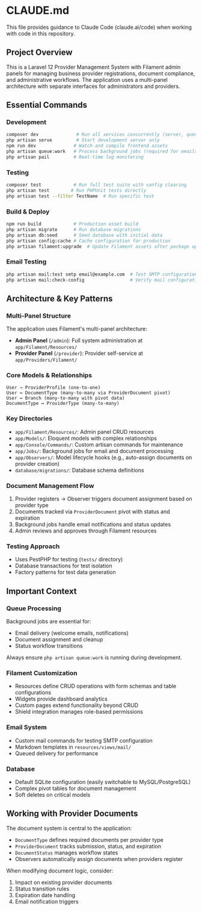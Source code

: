 # CLAUDE.md

This file provides guidance to Claude Code (claude.ai/code) when working with code in this repository.

## Project Overview

This is a Laravel 12 Provider Management System with Filament admin panels for managing business provider registrations, document compliance, and administrative workflows. The application uses a multi-panel architecture with separate interfaces for administrators and providers.

## Essential Commands

### Development
```bash
composer dev              # Run all services concurrently (server, queue, logs, Vite)
php artisan serve         # Start development server only
npm run dev              # Watch and compile frontend assets
php artisan queue:work   # Process background jobs (required for emails)
php artisan pail         # Real-time log monitoring
```

### Testing
```bash
composer test            # Run full test suite with config clearing
php artisan test        # Run PHPUnit tests directly
php artisan test --filter TestName  # Run specific test
```

### Build & Deploy
```bash
npm run build            # Production asset build
php artisan migrate      # Run database migrations
php artisan db:seed      # Seed database with initial data
php artisan config:cache # Cache configuration for production
php artisan filament:upgrade  # Update Filament assets after package updates
```

### Email Testing
```bash
php artisan mail:test smtp email@example.com  # Test SMTP configuration
php artisan mail:check-config                 # Verify mail configuration
```

## Architecture & Key Patterns

### Multi-Panel Structure
The application uses Filament's multi-panel architecture:
- **Admin Panel** (`/admin`): Full system administration at `app/Filament/Resources/`
- **Provider Panel** (`/provider`): Provider self-service at `app/Providers/Filament/`

### Core Models & Relationships
```
User → ProviderProfile (one-to-one)
User ↔ DocumentType (many-to-many via ProviderDocument pivot)
User ↔ Branch (many-to-many with pivot data)
DocumentType ↔ ProviderType (many-to-many)
```

### Key Directories
- `app/Filament/Resources/`: Admin panel CRUD resources
- `app/Models/`: Eloquent models with complex relationships
- `app/Console/Commands/`: Custom artisan commands for maintenance
- `app/Jobs/`: Background jobs for email and document processing
- `app/Observers/`: Model lifecycle hooks (e.g., auto-assign documents on provider creation)
- `database/migrations/`: Database schema definitions

### Document Management Flow
1. Provider registers → Observer triggers document assignment based on provider type
2. Documents tracked via `ProviderDocument` pivot with status and expiration
3. Background jobs handle email notifications and status updates
4. Admin reviews and approves through Filament resources

### Testing Approach
- Uses PestPHP for testing (`tests/` directory)
- Database transactions for test isolation
- Factory patterns for test data generation

## Important Context

### Queue Processing
Background jobs are essential for:
- Email delivery (welcome emails, notifications)
- Document assignment and cleanup
- Status workflow transitions

Always ensure `php artisan queue:work` is running during development.

### Filament Customization
- Resources define CRUD operations with form schemas and table configurations
- Widgets provide dashboard analytics
- Custom pages extend functionality beyond CRUD
- Shield integration manages role-based permissions

### Email System
- Custom mail commands for testing SMTP configuration
- Markdown templates in `resources/views/mail/`
- Queued delivery for performance

### Database
- Default SQLite configuration (easily switchable to MySQL/PostgreSQL)
- Complex pivot tables for document management
- Soft deletes on critical models

## Working with Provider Documents
The document system is central to the application:
- `DocumentType` defines required documents per provider type
- `ProviderDocument` tracks submission, status, and expiration
- `DocumentStatus` manages workflow states
- Observers automatically assign documents when providers register

When modifying document logic, consider:
1. Impact on existing provider documents
2. Status transition rules
3. Expiration date handling
4. Email notification triggers